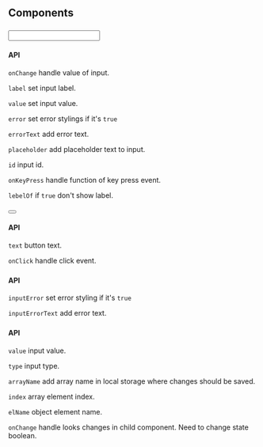 ## Components

### <Input />

#### API
`onChange` handle value of input.

`label` set input label.

`value` set input value.

`error` set error stylings if it's `true`

`errorText` add error text.

`placeholder` add placeholder text to input.

`id` input id.

`onKeyPress` handle function of key press event.

`lebelOf` if `true` don't show label.



### <Button />

#### API
`text` button text.

`onClick` handle click event.



### <AutocompletePlaceSearch />

#### API
`inputError` set error styling if it's `true`

`inputErrorText` add error text.



### <EditField />

#### API
`value` input value.

`type` input type.

`arrayName` add array name in local storage where changes should be saved.

`index` array element index.

`elName` object element name.

`onChange` handle looks changes in child component. Need to change state boolean.